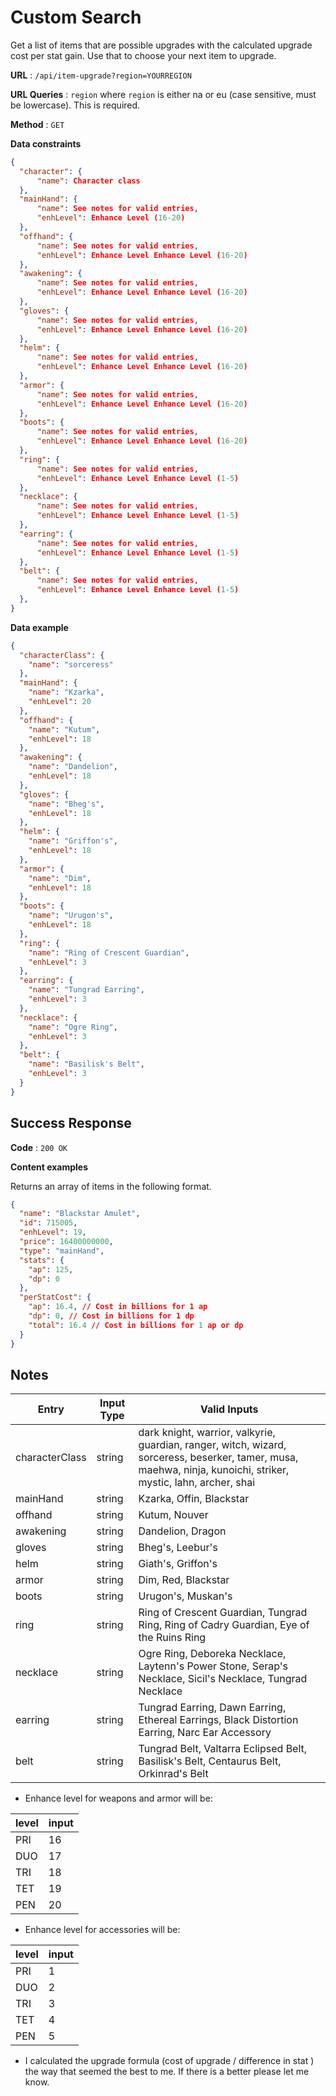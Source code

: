 # Custom Search

Get a list of items that are possible upgrades with the calculated upgrade cost per stat gain. Use that to choose your next item to upgrade.

**URL** : `/api/item-upgrade?region=YOURREGION`

**URL Queries** : `region` where `region` is either na or eu (case sensitive, must be lowercase). This is required.

**Method** : `GET`

**Data constraints**

```json
{
  "character": {
      "name": Character class
  },
  "mainHand": {
      "name": See notes for valid entries,
      "enhLevel": Enhance Level (16-20)
  },
  "offhand": {
      "name": See notes for valid entries,
      "enhLevel": Enhance Level Enhance Level (16-20)
  },
  "awakening": {
      "name": See notes for valid entries,
      "enhLevel": Enhance Level Enhance Level (16-20)
  },
  "gloves": {
      "name": See notes for valid entries,
      "enhLevel": Enhance Level Enhance Level (16-20)
  },
  "helm": {
      "name": See notes for valid entries,
      "enhLevel": Enhance Level Enhance Level (16-20)
  },
  "armor": {
      "name": See notes for valid entries,
      "enhLevel": Enhance Level Enhance Level (16-20)
  },
  "boots": {
      "name": See notes for valid entries,
      "enhLevel": Enhance Level Enhance Level (16-20)
  },
  "ring": {
      "name": See notes for valid entries,
      "enhLevel": Enhance Level Enhance Level (1-5)
  },
  "necklace": {
      "name": See notes for valid entries,
      "enhLevel": Enhance Level Enhance Level (1-5)
  },
  "earring": {
      "name": See notes for valid entries,
      "enhLevel": Enhance Level Enhance Level (1-5)
  },
  "belt": {
      "name": See notes for valid entries,
      "enhLevel": Enhance Level Enhance Level (1-5)
  },
}
```

**Data example**

```json
{
  "characterClass": {
    "name": "sorceress"
  },
  "mainHand": {
    "name": "Kzarka",
    "enhLevel": 20
  },
  "offhand": {
    "name": "Kutum",
    "enhLevel": 18
  },
  "awakening": {
    "name": "Dandelion",
    "enhLevel": 18
  },
  "gloves": {
    "name": "Bheg's",
    "enhLevel": 18
  },
  "helm": {
    "name": "Griffon's",
    "enhLevel": 18
  },
  "armor": {
    "name": "Dim",
    "enhLevel": 18
  },
  "boots": {
    "name": "Urugon's",
    "enhLevel": 18
  },
  "ring": {
    "name": "Ring of Crescent Guardian",
    "enhLevel": 3
  },
  "earring": {
    "name": "Tungrad Earring",
    "enhLevel": 3
  },
  "necklace": {
    "name": "Ogre Ring",
    "enhLevel": 3
  },
  "belt": {
    "name": "Basilisk's Belt",
    "enhLevel": 3
  }
}
```

## Success Response

**Code** : `200 OK`

**Content examples**

Returns an array of items in the following format.

```json
{
  "name": "Blackstar Amulet",
  "id": 715005,
  "enhLevel": 19,
  "price": 16400000000,
  "type": "mainHand",
  "stats": {
    "ap": 125,
    "dp": 0
  },
  "perStatCost": {
    "ap": 16.4, // Cost in billions for 1 ap
    "dp": 0, // Cost in billions for 1 dp
    "total": 16.4 // Cost in billions for 1 ap or dp
  }
}
```

## Notes

| Entry          | Input Type | Valid Inputs                                                                                                                                                    |
| -------------- | ---------- | --------------------------------------------------------------------------------------------------------------------------------------------------------------- |
| characterClass | string     | dark knight, warrior, valkyrie, guardian, ranger, witch, wizard, sorceress, beserker, tamer, musa, maehwa, ninja, kunoichi, striker, mystic, lahn, archer, shai |
| mainHand       | string     | Kzarka, Offin, Blackstar                                                                                                                                        |
| offhand        | string     | Kutum, Nouver                                                                                                                                                   |
| awakening      | string     | Dandelion, Dragon                                                                                                                                               |
| gloves         | string     | Bheg's, Leebur's                                                                                                                                                |
| helm           | string     | Giath's, Griffon's                                                                                                                                              |
| armor          | string     | Dim, Red, Blackstar                                                                                                                                             |
| boots          | string     | Urugon's, Muskan's                                                                                                                                              |
| ring           | string     | Ring of Crescent Guardian, Tungrad Ring, Ring of Cadry Guardian, Eye of the Ruins Ring                                                                          |
| necklace       | string     | Ogre Ring, Deboreka Necklace, Laytenn's Power Stone, Serap's Necklace, Sicil's Necklace, Tungrad Necklace                                                       |
| earring        | string     | Tungrad Earring, Dawn Earring, Ethereal Earrings, Black Distortion Earring, Narc Ear Accessory                                                                  |
| belt           | string     | Tungrad Belt, Valtarra Eclipsed Belt, Basilisk's Belt, Centaurus Belt, Orkinrad's Belt                                                                          |

- Enhance level for weapons and armor will be:

| level | input |
| ----- | ----- |
| PRI   | 16    |
| DUO   | 17    |
| TRI   | 18    |
| TET   | 19    |
| PEN   | 20    |

- Enhance level for accessories will be:

| level | input |
| ----- | ----- |
| PRI   | 1     |
| DUO   | 2     |
| TRI   | 3     |
| TET   | 4     |
| PEN   | 5     |

- I calculated the upgrade formula (cost of upgrade / difference in stat ) the way that seemed the best to me. If there is a better please let me know.
